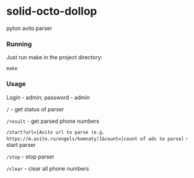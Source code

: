 # solid-octo-dollop
pyton avito parser
### Running 
Just run make in the project directory: 
```
make
```
### Usage
Login - admin; password - admin

`/` - get status of parser

`/result` - get parsed phone numbers

`/start?url=[Avito url to parse (e.g. https://m.avito.ru/engels/komnaty)]&count=[count of ads to parse]` - start parser

`/stop` - stop parser

`/clear` - clear all phone numbers
